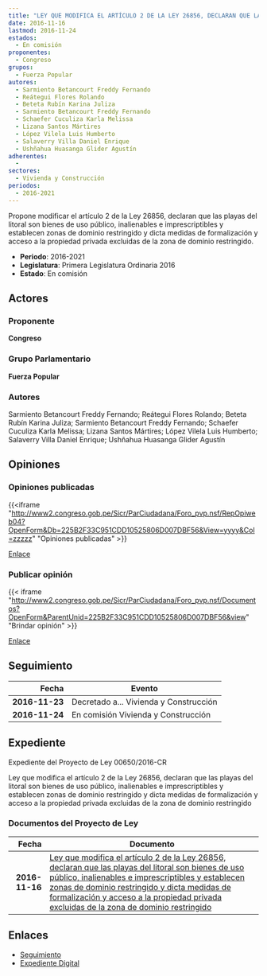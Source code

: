 ```yaml
---
title: "LEY QUE MODIFICA EL ARTÍCULO 2 DE LA LEY 26856, DECLARAN QUE LAS PLAYAS DEL LITORAL SON BIENES DE USO PÚBLICO, INALIENABLES E IMPRESCRIPTIBLES Y ESTABLECEN ZONAS DE DOMINIO RESTRINGIDO"
date: 2016-11-16
lastmod: 2016-11-24
estados: 
  - En comisión
proponentes: 
  - Congreso
grupos: 
  - Fuerza Popular
autores: 
  - Sarmiento Betancourt Freddy Fernando
  - Reátegui Flores Rolando
  - Beteta Rubín Karina Juliza
  - Sarmiento Betancourt Freddy Fernando
  - Schaefer Cuculiza Karla Melissa
  - Lizana Santos Mártires
  - López Vilela Luis Humberto
  - Salaverry Villa Daniel Enrique
  - Ushñahua Huasanga Glider Agustín
adherentes: 
  - 
sectores: 
  - Vivienda y Construcción
periodos: 
  - 2016-2021
---
```


Propone modificar el artículo 2 de la Ley 26856, declaran que las playas del litoral son bienes de uso público, inalienables e imprescriptibles y establecen zonas de dominio restringido y dicta medidas de formalización y acceso a la propiedad privada excluidas de la zona de dominio restringido.

- **Periodo**: 2016-2021
- **Legislatura**: Primera Legislatura Ordinaria 2016
- **Estado**: En comisión

## Actores

### Proponente

**Congreso**

### Grupo Parlamentario

**Fuerza Popular**

### Autores

Sarmiento Betancourt Freddy Fernando; Reátegui Flores Rolando; Beteta Rubín Karina Juliza; Sarmiento Betancourt Freddy Fernando; Schaefer Cuculiza Karla Melissa; Lizana Santos Mártires; López Vilela Luis Humberto; Salaverry Villa Daniel Enrique; Ushñahua Huasanga Glider Agustín


## Opiniones

### Opiniones publicadas

{{<iframe "http://www2.congreso.gob.pe/Sicr/ParCiudadana/Foro_pvp.nsf/RepOpiweb04?OpenForm&Db=225B2F33C951CDD10525806D007DBF56&View=yyyy&Col=zzzzz" "Opiniones publicadas" >}}

[Enlace](http://www2.congreso.gob.pe/Sicr/ParCiudadana/Foro_pvp.nsf/RepOpiweb04?OpenForm&Db=225B2F33C951CDD10525806D007DBF56&View=yyyy&Col=zzzzz)
### Publicar opinión

{{< iframe "http://www2.congreso.gob.pe/Sicr/ParCiudadana/Foro_pvp.nsf/Documentos?OpenForm&ParentUnid=225B2F33C951CDD10525806D007DBF56&view" "Brindar opinión" >}}

[Enlace](http://www2.congreso.gob.pe/Sicr/ParCiudadana/Foro_pvp.nsf/Documentos?OpenForm&ParentUnid=225B2F33C951CDD10525806D007DBF56&view)

## Seguimiento

| Fecha | Evento |
|------:|--------|
| **2016-11-23** | Decretado a... Vivienda y Construcción|
| **2016-11-24** | En comisión Vivienda y Construcción|


## Expediente

Expediente del Proyecto de Ley 00650/2016-CR

Ley que modifica el artículo 2 de la Ley 26856, declaran que las playas del litoral son bienes de uso público, inalienables e imprescriptibles y establecen zonas de dominio restringido y dicta medidas de formalización y acceso a la propiedad privada excluidas de la zona de dominio restringido


### Documentos del Proyecto de Ley

| Fecha | Documento |
|------:|--------|
| **2016-11-16** | [Ley que modifica el artículo 2 de la Ley 26856, declaran que las playas del litoral son bienes de uso público, inalienables e imprescriptibles y establecen zonas de dominio restringido y dicta medidas de formalización y acceso a la propiedad privada excluidas de la zona de dominio restringido](http://www.leyes.congreso.gob.pe/Documentos/2016_2021/Proyectos_de_Ley_y_de_Resoluciones_Legislativas/PL0065020161116.pdf) |

## Enlaces 

- [Seguimiento](http://www2.congreso.gob.pe/Sicr/TraDocEstProc/CLProLey2016.nsf/f7fff46988ca05b1052578e100829cc7/6159e19c080fe95c0525806d007847f3?OpenDocument)
- [Expediente Digital](http://www2.congreso.gob.pe/Sicr/TraDocEstProc/CLProLey2016.nsf/f7fff46988ca05b1052578e100829cc7/6159e19c080fe95c0525806d007847f3?OpenDocument&Click=05257FB7005EB655.eb71d0cf91d8294e05256cdf006b5706/$Body/0.1C6C)
